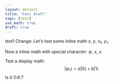 ```yaml
---
layout: default
title: "test draft"
tags: [test]
use_math: true
draft: true
---
```



test1 Change: Let's test some inline math $x$, $y$, $x_1$, $y_1$.

Now a inline math with special character: $\psi$, $x$, $x$.

Test a display math:
$$ |\psi_1\rangle = a|0\rangle + b|1\rangle $$
Is it O.K.?

